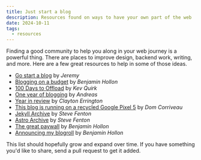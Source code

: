 ```yaml
---
title: Just start a blog
description: Resources found on ways to have your own part of the web
date: 2024-10-11
tags:
  - resources
---
```


Finding a good community to help you along in your web journey is a powerful thing. There are places to improve design, backend work, writing, and more. Here are a few great resources to help in some of those ideas.

- [Go start a blog](https://moddedbear.com/go-start-a-blog/) by *Jeremy*
- [Blogging on a budget](https://benjaminhollon.com/musings/blogging-on-a-budget/) by *Benjamin Hollon*
- [100 Days to Offload](https://100daystooffload.com) by *Kev Quirk*
- [One year of blogging](https://82mhz.net/posts/2024/07/one-year-of-blogging/) by *Andreas*
- [Year in review](https://claytonerrington.com/blog/year-in-review/) by *Clayton Errington*
- [This blog is running on a recycled Google Pixel 5](https://blog.ctms.me/posts/2024-08-29-running-this-blog-on-a-pixel-5/) by *Dom Corriveau*
- [Jekyll Archive](https://www.stevefenton.co.uk/tag/jekyll/1/) by *Steve Fenton*
- [Astro Archive](https://www.stevefenton.co.uk/tag/astro/1/) by *Steve Fenton*
- [The great paywall](https://benjaminhollon.com/musings/the-great-paywall/) by *Benjamin Hollon*
- [Announcing my blogroll](https://benjaminhollon.com/musings/announcing-my-blogroll/) by *Benjamin Hollon*

This list should hopefully grow and expand over time. If you have something you'd like to share, send a pull request to get it added.
